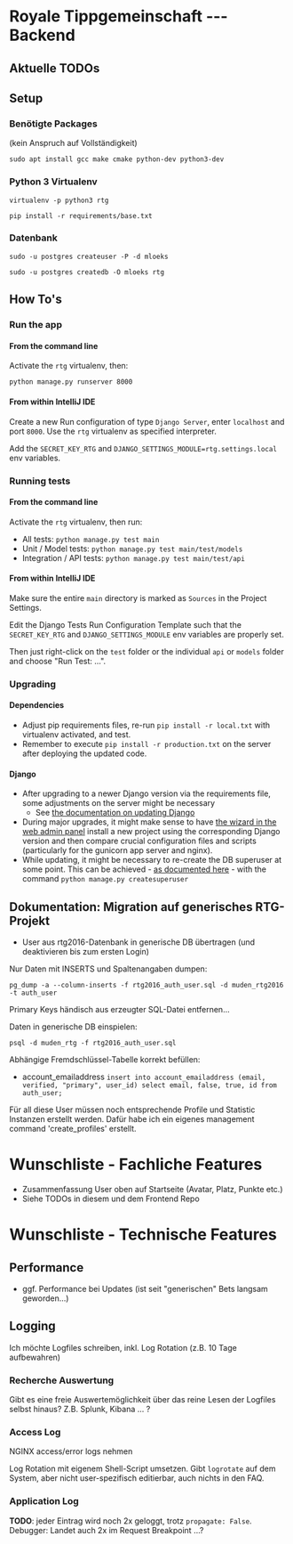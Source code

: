 # Royale Tippgemeinschaft --- Backend

## Aktuelle TODOs

## Setup

### Benötigte Packages

(kein Anspruch auf Vollständigkeit)

`sudo apt install gcc make cmake python-dev python3-dev`

### Python 3 Virtualenv
`virtualenv -p python3 rtg`

`pip install -r requirements/base.txt`

### Datenbank

`sudo -u postgres createuser -P -d mloeks`

`sudo -u postgres createdb -O mloeks rtg`

## How To's

### Run the app

#### From the command line

Activate the `rtg` virtualenv, then:

`python manage.py runserver 8000`

#### From within IntelliJ IDE

Create a new Run configuration of type `Django Server`, enter `localhost` and port `8000`.
Use the `rtg` virtualenv as specified interpreter.

Add the `SECRET_KEY_RTG` and `DJANGO_SETTINGS_MODULE=rtg.settings.local` env variables.

### Running tests

#### From the command line

Activate the `rtg` virtualenv, then run:

* All tests: `python manage.py test main`
* Unit / Model tests: `python manage.py test main/test/models`
* Integration / API tests: `python manage.py test main/test/api`

#### From within IntelliJ IDE

Make sure the entire `main` directory is marked as `Sources` in the Project Settings.

Edit the Django Tests Run Configuration Template such that the `SECRET_KEY_RTG` and `DJANGO_SETTINGS_MODULE`
env variables are properly set.

Then just right-click on the `test` folder or the individual `api` or `models` folder and choose "Run Test: ...".


### Upgrading

#### Dependencies

* Adjust pip requirements files, re-run `pip install -r local.txt` with virtualenv activated, and test.
* Remember to execute `pip install -r production.txt` on the server after deploying the updated code.

#### Django

* After upgrading to a newer Django version via the requirements file, some adjustments on the server might be necessary
    * See [the documentation on updating Django](https://panel.djangoeurope.com/faq/update)
* During major upgrades, it might make sense to have [the wizard in the web admin panel](https://panel.djangoeurope.com/installer/django) install a new project using the corresponding Django version and then compare crucial configuration files and scripts (particularly for the gunicorn app server and nginx).
* While updating, it might be necessary to re-create the DB superuser at some point. This can be achieved - [as documented here](https://docs.djangoproject.com/en/2.2/intro/tutorial02/#creating-an-admin-user) - with the command `python manage.py createsuperuser`

## Dokumentation: Migration auf generisches RTG-Projekt

* User aus rtg2016-Datenbank in generische DB übertragen (und deaktivieren bis zum ersten Login)

Nur Daten mit INSERTS und Spaltenangaben dumpen:

`pg_dump -a --column-inserts -f rtg2016_auth_user.sql -d muden_rtg2016 -t auth_user`

Primary Keys händisch aus erzeugter SQL-Datei entfernen...

Daten in generische DB einspielen:

`psql -d muden_rtg -f rtg2016_auth_user.sql`

Abhängige Fremdschlüssel-Tabelle korrekt befüllen:

* account_emailaddress
`insert into account_emailaddress (email, verified, "primary", user_id) select email, false, true, id from auth_user;`

Für all diese User müssen noch entsprechende Profile und Statistic Instanzen erstellt werden.
Dafür habe ich ein eigenes management command 'create_profiles' erstellt.

# Wunschliste - Fachliche Features

* Zusammenfassung User oben auf Startseite (Avatar, Platz, Punkte etc.)
* Siehe TODOs in diesem und dem Frontend Repo

# Wunschliste - Technische Features

## Performance

* ggf. Performance bei Updates (ist seit "generischen" Bets langsam geworden...)

## Logging

Ich möchte Logfiles schreiben, inkl. Log Rotation (z.B. 10 Tage aufbewahren)

### Recherche Auswertung

Gibt es eine freie Auswertemöglichkeit über das reine Lesen der Logfiles selbst hinaus?
Z.B. Splunk, Kibana ... ? 

### Access Log

NGINX access/error logs nehmen

Log Rotation mit eigenem Shell-Script umsetzen.
Gibt `logrotate` auf dem System, aber nicht user-spezifisch editierbar, auch nichts in den FAQ.

### Application Log

**TODO**: jeder Eintrag wird noch 2x geloggt, trotz `propagate: False`.
Debugger: Landet auch 2x im Request Breakpoint ...?
